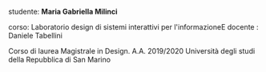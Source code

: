 studente: **Maria Gabriella Milinci**

corso: Laboratorio design di sistemi interattivi per l'informazioneE
docente : Daniele Tabellini

Corso di laurea Magistrale in Design.
A.A. 2019/2020
Università degli studi della Repubblica di San Marino
